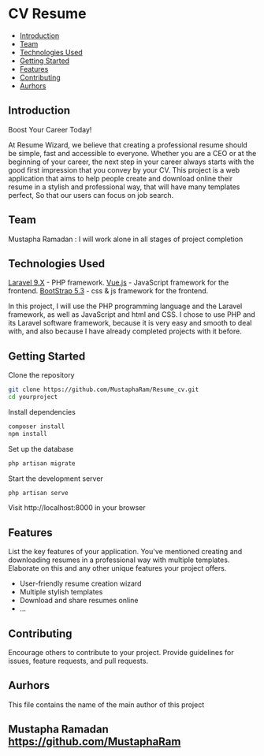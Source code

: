 # CV Resume


- [Introduction](#introduction)
- [Team](#team)
- [Technologies Used](#technologies)
- [Getting Started](#getting-started)
- [Features](#features)
- [Contributing](#contributing)
- [Aurhors](#aurhors)


## Introduction
Boost Your Career Today!
 
At Resume Wizard, we believe that creating a professional resume should be simple, fast and accessible to everyone. Whether you are a CEO or at the beginning of your career, the next step in your career always starts with the good first impression that you convey by your CV.
This project is a web application that aims to help people create and download online their resume in a stylish and professional way, that will have many templates perfect, So that our users can focus on job search.
 
## Team
Mustapha Ramadan : I will work alone in all stages of project completion

## Technologies Used
[Laravel 9.X](https://laravel.com/) - PHP framework.
[Vue.js](https://vuejs.org/) - JavaScript framework for the frontend.
[BootStrap 5.3](https://getbootstrap.com/) - css & js framework for the frontend.

In this project, I will use the PHP programming language and the Laravel framework, as well as JavaScript and html and CSS.
I chose to use PHP and its Laravel software framework, because it is very easy and smooth to deal with, and also because I have already completed projects with it before.

## Getting Started
Clone the repository
```bash
git clone https://github.com/MustaphaRam/Resume_cv.git
cd yourproject
```

Install dependencies

```bash
composer install
npm install
```

Set up the database
``` bash
php artisan migrate
```

Start the development server
```bash
php artisan serve
```
Visit http://localhost:8000 in your browser


## Features

List the key features of your application. You've mentioned creating and downloading resumes in a professional way with multiple templates. Elaborate on this and any other unique features your project offers.

- User-friendly resume creation wizard
- Multiple stylish templates
- Download and share resumes online
- ...


## Contributing

Encourage others to contribute to your project. Provide guidelines for issues, feature requests, and pull requests.


## Aurhors

This file contains the name of the main author of this project

## Mustapha Ramadan <https://github.com/MustaphaRam><br/>

